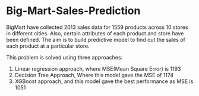 # Big-Mart-Sales-Prediction
BigMart have collected 2013 sales data for 1559 products across 10 stores in different cities. Also, certain attributes of each product and store have been defined. The aim is to build predictive model to find out the sales of each product at a particular store.

This problem is solved using three approaches:
1) Linear regression approach, where MSE(Mean Square Error) is 1193
2) Decision Tree Approach, Where this model gave the MSE of 1174
3) XGBoost approach, and this model gave the best performance as MSE is 1051

